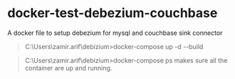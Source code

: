 # docker-test-debezium-couchbase
A docker file to setup debezium for mysql and couchbase sink connector

> C:\Users\zamir.arif\debizium>docker-compose up -d --build

> C:\Users\zamir.arif\debizium>docker-compose ps
makes sure all the container are up and running.
